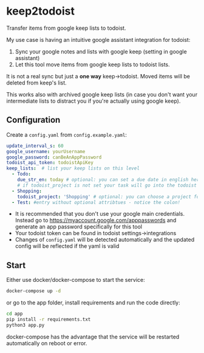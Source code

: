 # keep2todoist

Transfer items from google keep lists to todoist.

My use case is having an intuitive google assistant integration for todoist:

1. Sync your google notes and lists with google keep (setting in google assistant)
2. Let this tool move items from google keep lists to todoist lists.

It is not a real sync but just a **one way** keep->todoist.
Moved items will be deleted from keep's list.

This works also with archived google keep lists (in case you don't want your intermediate lists to distract you if you're actually using google keep).

## Configuration

Create a `config.yaml` from `config.example.yaml`:

```yaml
update_interval_s: 60
google_username: yourUsername
google_password: canBeAnAppPassword
todoist_api_token: todoistApiKey
keep_lists:  # list your keep lists on this level
  - Todo:
    due_str_en: today # optional: you can set a due date in english here
    # if todoist_project is not set your task will go into the todoist inbox
  - Shopping:
    todoist_project: 'Shopping' # optional: you can choose a project for todoist here
  - Test: #entry without optional attribtues - notice the colon!
```

- It is recommended that you don't use your google main credentials.
Instead go to https://myaccount.google.com/apppasswords and generate an app password specifically for this tool
- Your todoist token can be found in todoist settings->integrations
- Changes of `config.yaml` will be detected automatically and the updated config will be reflected if the yaml is valid

## Start

Either use docker/docker-compose to start the service:

```bash
docker-compose up -d
```

or go to the app folder, install requirements and run the code directly:

```bash
cd app
pip install -r requirements.txt
python3 app.py
```

docker-compose has the advantage that the service will be restarted automatically on reboot or error.
